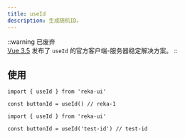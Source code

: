 ```yaml
---
title: useId
description: 生成随机ID。
---
```


::warning
已废弃
<br/>
[Vue 3.5](https://blog.vuejs.org/posts/vue-3-5#useid) 发布了 `useId` 的官方客户端-服务器稳定解决方案。
::

## 使用

```vue
import { useId } from 'reka-ui'

const buttonId = useId() // reka-1
```

```vue
import { useId } from 'reka-ui'

const buttonId = useId('test-id') // test-id
```

